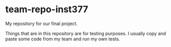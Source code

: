 # team-repo-inst377
My repository for our final project.

Things that are in this repository are for testing purposes. I usually copy and paste some code from my team and run my own tests. 
